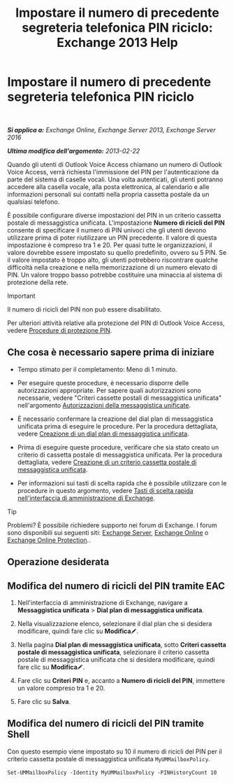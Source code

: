 ﻿---
title: 'Impostare il numero di precedente segreteria telefonica PIN riciclo: Exchange 2013 Help'
TOCTitle: Impostare il numero di precedente segreteria telefonica PIN riciclo
ms:assetid: b094e68e-c493-4576-a6b1-4c780e635405
ms:mtpsurl: https://technet.microsoft.com/it-it/library/Bb124254(v=EXCHG.150)
ms:contentKeyID: 50555664
ms.date: 05/22/2018
mtps_version: v=EXCHG.150
ms.translationtype: MT
---

# Impostare il numero di precedente segreteria telefonica PIN riciclo

 

_**Si applica a:** Exchange Online, Exchange Server 2013, Exchange Server 2016_

_**Ultima modifica dell'argomento:** 2013-02-22_

Quando gli utenti di Outlook Voice Access chiamano un numero di Outlook Voice Access, verrà richiesta l'immissione del PIN per l'autenticazione da parte del sistema di caselle vocali. Una volta autenticati, gli utenti potranno accedere alla casella vocale, alla posta elettronica, al calendario e alle informazioni personali sui contatti nella propria cassetta postale da un qualsiasi telefono.

È possibile configurare diverse impostazioni del PIN in un criterio cassetta postale di messaggistica unificata. L'impostazione **Numero di ricicli del PIN** consente di specificare il numero di PIN univoci che gli utenti devono utilizzare prima di poter riutilizzare un PIN precedente. Il valore di questa impostazione è compreso tra 1 e 20. Per quasi tutte le organizzazioni, il valore dovrebbe essere impostato su quello predefinito, ovvero su 5 PIN. Se il valore impostato è troppo alto, gli utenti potrebbero riscontrare qualche difficoltà nella creazione e nella memorizzazione di un numero elevato di PIN. Un valore troppo basso potrebbe costituire una minaccia al sistema di protezione della rete.


> [!IMPORTANT]
> Il numero di ricicli del PIN non può essere disabilitato.



Per ulteriori attività relative alla protezione del PIN di Outlook Voice Access, vedere [Procedure di protezione PIN](pin-security-procedures-exchange-2013-help.md).

## Che cosa è necessario sapere prima di iniziare

  - Tempo stimato per il completamento: Meno di 1 minuto.

  - Per eseguire queste procedure, è necessario disporre delle autorizzazioni appropriate. Per sapere quali autorizzazioni sono necessarie, vedere "Criteri cassette postali di messaggistica unificata" nell'argomento [Autorizzazioni della messaggistica unificate](unified-messaging-permissions-exchange-2013-help.md).

  - È necessario confermare la creazione del dial plan di messaggistica unificata prima di eseguire le procedure. Per la procedura dettagliata, vedere [Creazione di un dial plan di messaggistica unificata](create-a-um-dial-plan-exchange-2013-help.md).

  - Prima di eseguire queste procedure, verificare che sia stato creato un criterio di cassetta postale di messaggistica unificata. Per la procedura dettagliata, vedere [Creazione di un criterio cassetta postale di messaggistica unificata](create-a-um-mailbox-policy-exchange-2013-help.md).

  - Per informazioni sui tasti di scelta rapida che è possibile utilizzare con le procedure in questo argomento, vedere [Tasti di scelta rapida nell'interfaccia di amministrazione di Exchange](keyboard-shortcuts-in-the-exchange-admin-center-exchange-online-protection-help.md).


> [!TIP]
> Problemi? È possibile richiedere supporto nei forum di Exchange. I forum sono disponibili sui seguenti siti: <A href="https://go.microsoft.com/fwlink/p/?linkid=60612">Exchange Server</A>, <A href="https://go.microsoft.com/fwlink/p/?linkid=267542">Exchange Online</A> o <A href="https://go.microsoft.com/fwlink/p/?linkid=285351">Exchange Online Protection</A>..



## Operazione desiderata

## Modifica del numero di ricicli del PIN tramite EAC

1.  Nell'interfaccia di amministrazione di Exchange, navigare a **Messaggistica unificata** \> **Dial plan di messaggistica unificata**.

2.  Nella visualizzazione elenco, selezionare il dial plan che si desidera modificare, quindi fare clic su **Modifica**![Icona Modifica](images/JJ218640.6f53ccb2-1f13-4c02-bea0-30690e6ea71d(EXCHG.150).gif "Icona Modifica").

3.  Nella pagina **Dial plan di messaggistica unificata**, sotto **Criteri cassetta postale di messaggistica unificata**, selezionare il criterio cassetta postale di messaggistica unificata che si desidera modificare, quindi fare clic su **Modifica**![Icona Modifica](images/JJ218640.6f53ccb2-1f13-4c02-bea0-30690e6ea71d(EXCHG.150).gif "Icona Modifica").

4.  Fare clic su **Criteri PIN** e, accanto a **Numero di ricicli del PIN**, immettere un valore compreso tra 1 e 20.

5.  Fare clic su **Salva**.

## Modifica del numero di ricicli del PIN tramite Shell

Con questo esempio viene impostato su 10 il numero di ricicli del PIN per il criterio cassetta postale di messaggistica unificata `MyUMMailboxPolicy`.

    Set-UMMailboxPolicy -Identity MyUMMailboxPolicy -PINHistoryCount 10

